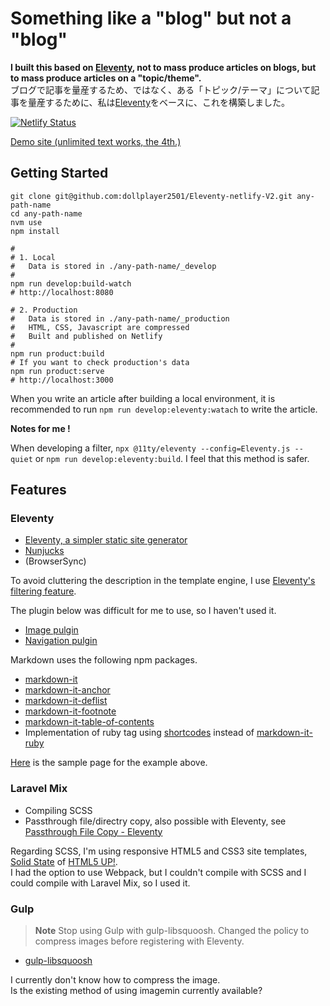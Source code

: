 # Something like a "blog" but not a "blog"

**I built this based on [Eleventy][Eleventy-url], not to mass produce articles on blogs, but to mass produce articles on a "topic/theme".**  
ブログで記事を量産するため、ではなく、ある「トピック/テーマ」について記事を量産するために、私は[Eleventy][Eleventy-url]をベースに、これを構築しました。

[Eleventy-url]: https://www.11ty.dev/


[![Netlify Status](https://api.netlify.com/api/v1/badges/4e9ef566-2b94-44b6-af12-7f84524cc2d7/deploy-status)](https://app.netlify.com/sites/dollplayer2501/deploys)

[Demo site (unlimited text works, the 4th.)](https://dollplayer2501.netlify.app/)


## Getting Started


    git clone git@github.com:dollplayer2501/Eleventy-netlify-V2.git any-path-name
    cd any-path-name
    nvm use
    npm install

    #
    # 1. Local
    #   Data is stored in ./any-path-name/_develop
    #
    npm run develop:build-watch
    # http://localhost:8080

    # 2. Production
    #   Data is stored in ./any-path-name/_production
    #   HTML, CSS, Javascript are compressed
    #   Built and published on Netlify
    #
    npm run product:build
    # If you want to check production's data
    npm run product:serve
    # http://localhost:3000

When you write an article after building a local environment, it is recommended to run `npm run develop:eleventy:watach` to write the article.

**Notes for me !**

When developing a filter, `npx @11ty/eleventy --config=Eleventy.js --quiet` or `npm run develop:eleventy:build`. I feel that this method is safer.


## Features


### Eleventy

- [Eleventy, a simpler static site generator](https://www.11ty.dev/)
- [Nunjucks](https://mozilla.github.io/nunjucks/)
- (BrowserSync)

To avoid cluttering the description in the template engine, I use [Eleventy's filtering feature](https://www.11ty.dev/docs/filters/).

The plugin below was difficult for me to use, so I haven't used it.

- [Image pulgin](https://www.11ty.dev/docs/plugins/image/)
- [Navigation pulgin](https://www.11ty.dev/docs/plugins/navigation/)

Markdown uses the following npm packages.

- [markdown-it](https://www.npmjs.com/package/markdown-it)
- [markdown-it-anchor](https://www.npmjs.com/package/markdown-it-anchor)
- [markdown-it-deflist](https://www.npmjs.com/package/markdown-it-deflist)
- [markdown-it-footnote](https://www.npmjs.com/package/markdown-it-footnote)
- [markdown-it-table-of-contents](https://www.npmjs.com/package/markdown-it-table-of-contents)
- Implementation of ruby tag using [shortcodes](https://www.11ty.dev/docs/shortcodes/) instead of [markdown-it-ruby](https://www.npmjs.com/package/markdown-it-ruby)

[Here](https://dollplayer2501.netlify.app/test-data/child01/) is the sample page for the example above.


### Laravel Mix

- Compiling SCSS
- Passthrough file/directry copy, also possible with Eleventy, see [Passthrough File Copy - Eleventy](https://www.11ty.dev/docs/copy/)

Regarding SCSS, I'm using responsive HTML5 and CSS3 site templates, [Solid State](https://html5up.net/solid-state) of [HTML5 UP!](https://html5up.net/).  
I had the option to use Webpack, but I couldn't compile with SCSS and I could compile with Laravel Mix, so I used it.


### Gulp

> **Note**
> Stop using Gulp with gulp-libsquoosh.
> Changed the policy to compress images before registering with Eleventy.

- [gulp-libsquoosh](https://www.npmjs.com/package/gulp-libsquoosh)

I currently don't know how to compress the image.  
Is the existing method of using imagemin currently available?

